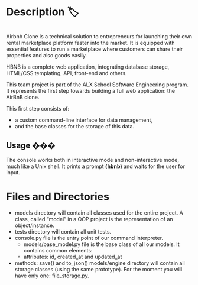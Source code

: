 # Description :label:

## 

Airbnb Clone is a technical solution to entrepreneurs for launching their own rental marketplace platform faster into the market. 
It is equipped with essential features to run a marketplace where customers can share their properties and also goods easily.

HBNB is a complete web application, integrating database storage, HTML/CSS templating, API, front-end and others.

This team project is part of the ALX School Software Engineering program. </br>
It represents the first step towards building a full web application: the AirBnB clone.

This first step consists of:
- a custom command-line interface for data management,
- and the base classes for the storage of this data.

## Usage ���

The console works both in interactive mode and non-interactive mode, much like a Unix shell.
It prints a prompt **(hbnb)** and waits for the user for input.

# Files and Directories
- models directory will contain all classes used for the entire project. A class, called “model” in a OOP project is the representation of an object/instance.
- tests directory will contain all unit tests.
- console.py file is the entry point of our command interpreter.
    - models/base_model.py file is the base class of all our models. It contains common elements:
    - attributes: id, created_at and updated_at
- methods: save() and to_json()
models/engine directory will contain all storage classes (using the same prototype). For the moment you will have only one: file_storage.py.

